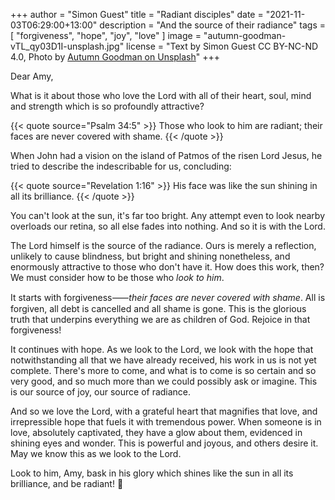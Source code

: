 +++
author = "Simon Guest"
title = "Radiant disciples"
date = "2021-11-03T06:29:00+13:00"
description = "And the source of their radiance"
tags = [ "forgiveness", "hope", "joy", "love" ]
image = "autumn-goodman-vTL_qy03D1I-unsplash.jpg"
license = "Text by Simon Guest CC BY-NC-ND 4.0, Photo by [Autumn Goodman on Unsplash](https://unsplash.com/photos/vTL_qy03D1I)"
+++

Dear Amy,

What is it about those who love the Lord with all of their heart, soul, mind and strength which is so profoundly attractive?

{{< quote source="Psalm 34:5" >}}
Those who look to him are radiant; their faces are never covered with shame.
{{< /quote >}}

When John had a vision on the island of Patmos of the risen Lord Jesus, he tried to describe the indescribable for us, concluding:

{{< quote source="Revelation 1:16" >}}
His face was like the sun shining in all its brilliance.
{{< /quote >}}

You can't look at the sun, it's far too bright. Any attempt even to look nearby overloads our retina, so all else fades into nothing. And so it is with the Lord.

The Lord himself is the source of the radiance. Ours is merely a reflection, unlikely to cause blindness, but bright and shining nonetheless, and enormously attractive to those who don't have it. How does this work, then? We must consider how to be those who _look to him_.

It starts with forgiveness⸺_their faces are never covered with shame_. All is forgiven, all debt is cancelled and all shame is gone. This is the glorious truth that underpins everything we are as children of God. Rejoice in that forgiveness!

It continues with hope. As we look to the Lord, we look with the hope that notwithstanding all that we have already received, his work in us is not yet complete. There's more to come, and what is to come is so certain and so very good, and so much more than we could possibly ask or imagine. This is our source of joy, our source of radiance.

And so we love the Lord, with a grateful heart that magnifies that love, and irrepressible hope that fuels it with tremendous power. When someone is in love, absolutely captivated, they have a glow about them, evidenced in shining eyes and wonder. This is powerful and joyous, and others desire it. May we know this as we look to the Lord.

Look to him, Amy, bask in his glory which shines like the sun in all its brilliance, and be radiant! 🙏
